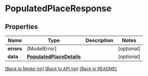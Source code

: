 # PopulatedPlaceResponse

## Properties
Name | Type | Description | Notes
------------ | ------------- | ------------- | -------------
**errors** | [ModelError] |  | [optional] 
**data** | [**PopulatedPlaceDetails**](PopulatedPlaceDetails.md) |  | [optional] 

[[Back to Model list]](../README.md#documentation-for-models) [[Back to API list]](../README.md#documentation-for-api-endpoints) [[Back to README]](../README.md)


